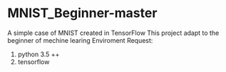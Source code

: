 # MNIST_Beginner-master
A simple case of MNIST created in TensorFlow
This project adapt to the beginner of mechine learing
Enviroment Request:
1. python 3.5 ++
2. tensorflow
